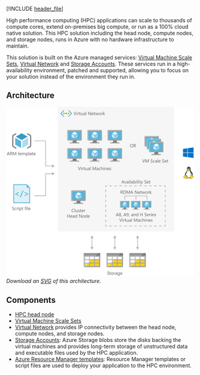 


[!INCLUDE [header_file](../../../includes/sol-idea-header.yml)]

High performance computing (HPC) applications can scale to thousands of compute cores, extend on-premises big compute, or run as a 100% cloud native solution. This HPC solution including the head node, compute nodes, and storage nodes, runs in Azure with no hardware infrastructure to maintain.

This solution is built on the Azure managed services: [Virtual Machine Scale Sets](https://azure.microsoft.com/services/virtual-machine-scale-sets), [Virtual Network](https://azure.microsoft.com/services/virtual-network) and [Storage Accounts](https://azure.microsoft.com/services/storage). These services run in a high-availability environment, patched and supported, allowing you to focus on your solution instead of the environment they run in.

## Architecture

![Architecture Diagram](../media/hpc-cluster.png)
*Download an [SVG](../media/hpc-cluster.svg) of this architecture.*

## Components

* [HPC head node](https://azure.microsoft.com/services/virtual-machines)
* [Virtual Machine Scale Sets](https://azure.microsoft.com/services/virtual-machine-scale-sets)
* [Virtual Network](https://azure.microsoft.com/services/virtual-network) provides IP connectivity between the head node, compute nodes, and storage nodes.
* [Storage Accounts](https://azure.microsoft.com/services/storage): Azure Storage blobs store the disks backing the virtual machines and provides long-term storage of unstructured data and executable files used by the HPC application.
* [Azure Resource Manager templates](/azure/azure-resource-manager/templates/): Resource Manager templates or script files are used to deploy your application to the HPC environment.